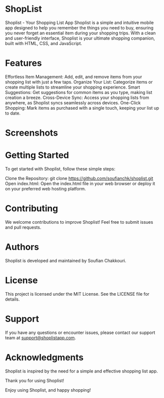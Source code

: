 # ShopList

Shoplist - Your Shopping List App
Shoplist is a simple and intuitive mobile app designed to help you remember the things you need to buy, ensuring you never forget an essential item during your shopping trips. With a clean and user-friendly interface, Shoplist is your ultimate shopping companion, built with HTML, CSS, and JavaScript.

# Features
Effortless Item Management: Add, edit, and remove items from your shopping list with just a few taps.
Organize Your List: Categorize items or create multiple lists to streamline your shopping experience.
Smart Suggestions: Get suggestions for common items as you type, making list creation a breeze.
Cross-Device Sync: Access your shopping lists from anywhere, as Shoplist syncs seamlessly across devices.
One-Click Shopping: Mark items as purchased with a single touch, keeping your list up to date.

# Screenshots




 # Getting Started
To get started with Shoplist, follow these simple steps:

Clone the Repository: git clone https://github.com/soufianchk/shoplist.git
Open index.html: Open the index.html file in your web browser or deploy it on your preferred web hosting platform.
# Contributing
We welcome contributions to improve Shoplist! Feel free to submit issues and pull requests.

# Authors
Shoplist is developed and maintained by Soufian Chakkouri.

# License
This project is licensed under the MIT License. See the LICENSE file for details.

# Support
If you have any questions or encounter issues, please contact our support team at support@shoplistapp.com.

# Acknowledgments
Shoplist is inspired by the need for a simple and effective shopping list app.

Thank you for using Shoplist!

Enjoy using Shoplist, and happy shopping!